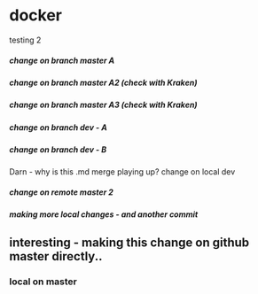 # docker
testing 2
##### change on branch master A
##### change on branch master A2 (check with Kraken)
##### change on branch master A3 (check with Kraken)
##### change on branch dev - A
##### change on branch dev - B
Darn - why is this .md merge playing up?
change on local dev
##### change on remote master 2
##### making more local changes - and another commit
## interesting - making this change on github master directly..
### local on master
